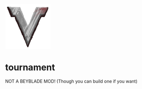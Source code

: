 ![Logo-Recovered](vs_tournament_logo.png)

# tournament

NOT A BEYBLADE MOD! (Though you can build one if you want)
